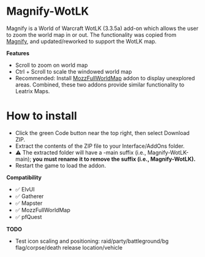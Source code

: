 # Magnify-WotLK

Magnify is a World of Warcraft WotLK (3.3.5a) add-on which allows the user to zoom the world map in or out. The functionality was copied from [Magnify](https://github.com/luskanek/Magnify), and updated/reworked to support the WotLK map.

**Features**

- Scroll to zoom on world map
- Ctrl + Scroll to scale the windowed world map
- Recommended: Install [MozzFullWorldMap](https://www.curseforge.com/wow/addons/mozz-full-world-map-fans-update/files/430783) addon to display unexplored areas. Combined, these two addons provide similar functionality to Leatrix Maps.

# How to install
 * Click the green Code button near the top right, then select Download ZIP.
 * Extract the contents of the ZIP file to your Interface/AddOns folder.
 * :warning: The extracted folder will have a -main suffix (i.e., Magnify-WotLK-main); **you must rename it to remove the suffix (i.e., Magnify-WotLK).**
 * Restart the game to load the addon.

**Compatibility**

- :white_check_mark: ElvUI
- :white_check_mark: Gatherer
- :white_check_mark: Mapster
- :white_check_mark: MozzFullWorldMap
- :white_check_mark: pfQuest

**TODO**

- Test icon scaling and positioning: raid/party/battleground/bg flag/corpse/death release location/vehicle
